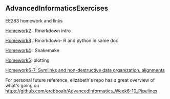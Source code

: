 ## AdvancedInformaticsExercises
EE283 homework and links

[Homework2](https://github.com/paulagardner/Rmarkdown) : Rmarkdown intro

[Homework3](https://github.com/paulagardner/Informatics-Week-3-homework) : Rmarkdown- R and python in same doc

[Homework4](https://github.com/paulagardner/InformaticsWeek4HW) : Snakemake

[Homework5](https://github.com/paulagardner/InformaticsWeek5HW): plotting

[Homework6-7: Symlinks and non-destructive data organization, alignments](https://github.com/paulagardner/InformaticsWeek6HW)

For personal future reference, elizabeth's repo has a great overview of what's going on
https://github.com/erebboah/AdvancedInformatics_Week6-10_Pipelines
